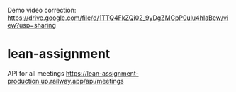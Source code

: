 Demo video correction: https://drive.google.com/file/d/1TTQ4FkZQi02_9yDgZMGpP0ulu4hIaBew/view?usp=sharing

# lean-assignment

API for all meetings https://lean-assignment-production.up.railway.app/api/meetings
